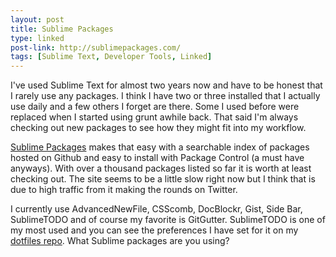 ```yaml
---
layout: post
title: Sublime Packages
type: linked
post-link: http://sublimepackages.com/
tags: [Sublime Text, Developer Tools, Linked]
---
```


I've used Sublime Text for almost two years now and have to be honest that I rarely use any packages. I think I have two or three installed that I actually use daily and a few others I forget are there. Some I used before were replaced when I started using grunt awhile back. That said I'm always checking out new packages to see how they might fit into my workflow.

[Sublime Packages](http://sublimepackages.com/) makes that easy with a searchable index of packages hosted on Github and easy to install with Package Control (a must have anyways). With over a thousand packages listed so far it is worth at least checking out. The site seems to be a little slow right now but I think that is due to high traffic from it making the rounds on Twitter.

I currently use AdvancedNewFile, CSScomb, DocBlockr, Gist, Side Bar, SublimeTODO and of course my favorite is GitGutter. SublimeTODO is one of my most used and you can see the preferences I have set for it on my [dotfiles repo](https://github.com/fleeting/dotfiles/blob/master/Preferences.sublime-settings). What Sublime packages are you using?
